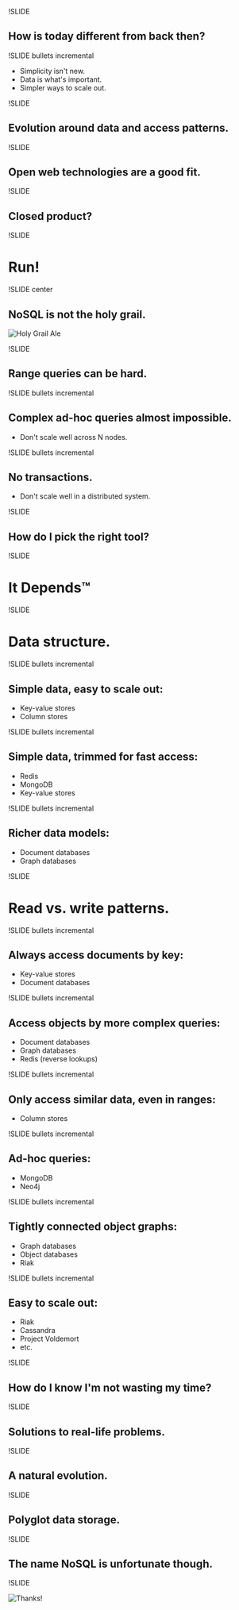 !SLIDE

## How is today different from back then? ##

!SLIDE bullets incremental

* Simplicity isn't new.
* Data is what's important.
* Simpler ways to scale out.

!SLIDE

## Evolution around data and access patterns. ##

!SLIDE

## Open web technologies are a good fit. ##

!SLIDE

## Closed product? ##

!SLIDE

# Run! #

!SLIDE center

## NoSQL is not the holy grail. ##
![Holy Grail Ale](holy_grail.jpg)

!SLIDE

## Range queries can be hard. ##

!SLIDE bullets incremental

## Complex ad-hoc queries almost impossible. ##

* Don't scale well across N nodes.

!SLIDE bullets incremental

## No transactions. ##

* Don't scale well in a distributed system.

!SLIDE

## How do I pick the right tool? ##

!SLIDE

# It Depends™ #

!SLIDE

# Data structure. #

!SLIDE bullets incremental

## Simple data, easy to scale out: ##

* Key-value stores
* Column stores

!SLIDE bullets incremental

## Simple data, trimmed for fast access: ##

* Redis
* MongoDB
* Key-value stores

!SLIDE bullets incremental

## Richer data models: ##

* Document databases
* Graph databases

!SLIDE

# Read vs. write patterns. #

!SLIDE bullets incremental

## Always access documents by key: ##

* Key-value stores
* Document databases

!SLIDE bullets incremental

## Access objects by more complex queries: ##

* Document databases
* Graph databases
* Redis (reverse lookups)

!SLIDE bullets incremental

## Only access similar data, even in ranges: ##

* Column stores

!SLIDE bullets incremental

## Ad-hoc queries: ##

* MongoDB
* Neo4j

!SLIDE bullets incremental

## Tightly connected object graphs: ##

* Graph databases
* Object databases
* Riak

!SLIDE bullets incremental

## Easy to scale out: ##

* Riak
* Cassandra
* Project Voldemort
* etc.

!SLIDE

## How do I know I'm not wasting my time? ##

!SLIDE

## Solutions to real-life problems. ##

!SLIDE

## A natural evolution. ##

!SLIDE

## Polyglot data storage. ##

!SLIDE

## The name NoSQL is unfortunate though. ##

!SLIDE

![Thanks!](fin.jpg)
